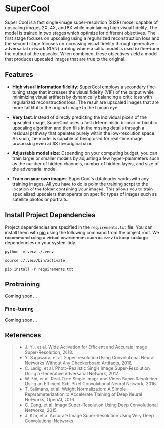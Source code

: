 # SuperCool

Super Cool is a fast single-image super-resolution (SISR) model capable of upscaling images 2X, 4X, and 8X while maintaining high visual fidelity. The model is trained in two stages which optimize for different objectives. The first stage focuses on upscaling using a regularized reconstruction loss and the second stage focuses on increasing visual fidelity through generative adversarial network (GAN) training where a critic model is used to fine-tune the output of the upscaler. When combined, these objectives yield a model that produces upscaled images that are true to the original.

## Features

- **High visual information fidelity**: SuperCool employs a secondary fine-tuning stage that increases the visual fidelity (VIF) of the output while minimizing visual artifacts by dynamically balancing a critic loss with regularized reconstruction loss. The result are upscaled images that are more faithful to the original image to the human eye.

- **Very fast**: Instead of directly predicting the individual pixels of the upscaled image, SuperCool uses a fast deterministic bilinear or bicubic upscaling algorithm and then fills in the missing details through a residual pathway that operates purely within the low-resolution space. As such, the model is capable of being used for real-time image processing even at 8X the original size.

- **Adjustable model size**: Depending on your computing budget, you can train larger or smaller models by adjusting a few hyper-parameters such as the number of hidden channels, number of hidden layers, and size of the adversarial model.

- **Train on your own images**: SuperCool's dataloader works with any training images. All you have to do is point the training script to the location of the folder containing your images. This allows you to train specialized upscalers that operate on specific types of images such as satellite photos or portraits.

## Install Project Dependencies

Project dependencies are specified in the `requirements.txt` file. You can install them with [pip](https://pip.pypa.io/en/stable/) using the following command from the project root. We recommend using a virtual environment such as `venv` to keep package dependencies on your system tidy.

```
python -m venv ./.venv

source ./.venv/bin/activate

pip install -r requirements.txt
```

## Pretraining

Coming soon ...

### Fine-tuning

Coming soon ...

## References

>- J. Yu, et al. Wide Activation for Efficient and Accurate Image Super-Resolution, 2018.
>- Y. Sugawara, et al. Super-resolution Using Convolutional Neural Networks Without Any Checkerboard Artifacts, 2018.
>- C. Ledig, et al. Photo-Realistic Single Image Super-Resolution Using a Generative Adversarial Network, 2017.
>- W. Shi, et al. Real-Time Single Image and Video Super-Resolution Using an Efficient Sub-Pixel Convolutional Neural Network, 2016.
>- T. Salimans, et al. Weight Normalization: A Simple Reparameterization to Accelerate Training of Deep Neural Networks, OpenAI, 2016.
>- C. Dong, et al. Image Super-Resolution Using Deep Convolutional Networks, 2015.
>- J. Kim, et a. Accurate Image Super-Resolution Using Very Deep Convolutional Networks.
